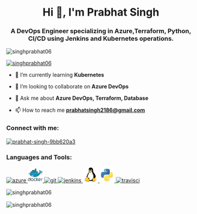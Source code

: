 <h1 align="center">Hi 👋, I'm Prabhat Singh</h1>
<h3 align="center">A DevOps Engineer specializing in Azure,Terraform, Python, CI/CD using Jenkins and Kubernetes operations.</h3>

<p align="left"> <img src="https://komarev.com/ghpvc/?username=singhprabhat06&label=Profile%20views&color=0e75b6&style=flat" alt="singhprabhat06" /> </p>

<p align="left"> <a href="https://github.com/ryo-ma/github-profile-trophy"><img src="https://github-profile-trophy.vercel.app/?username=singhprabhat06" alt="singhprabhat06" /></a> </p>

- 🌱 I’m currently learning **Kubernetes**

- 👯 I’m looking to collaborate on **Azure DevOps**

- 💬 Ask me about **Azure DevOps, Terraform, Database**

- 📫 How to reach me **prabhatsingh2186@gmail.com**

<h3 align="left">Connect with me:</h3>
<p align="left">
<a href="https://linkedin.com/in/prabhat-singh-9bb620a3" target="blank"><img align="center" src="https://raw.githubusercontent.com/rahuldkjain/github-profile-readme-generator/master/src/images/icons/Social/linked-in-alt.svg" alt="prabhat-singh-9bb620a3" height="30" width="40" /></a>
</p>

<h3 align="left">Languages and Tools:</h3>
<p align="left"> <a href="https://azure.microsoft.com/en-in/" target="_blank" rel="noreferrer"> <img src="https://www.vectorlogo.zone/logos/microsoft_azure/microsoft_azure-icon.svg" alt="azure" width="40" height="40"/> </a> <a href="https://www.docker.com/" target="_blank" rel="noreferrer"> <img src="https://raw.githubusercontent.com/devicons/devicon/master/icons/docker/docker-original-wordmark.svg" alt="docker" width="40" height="40"/> </a> <a href="https://git-scm.com/" target="_blank" rel="noreferrer"> <img src="https://www.vectorlogo.zone/logos/git-scm/git-scm-icon.svg" alt="git" width="40" height="40"/> </a> <a href="https://www.jenkins.io" target="_blank" rel="noreferrer"> <img src="https://www.vectorlogo.zone/logos/jenkins/jenkins-icon.svg" alt="jenkins" width="40" height="40"/> </a> <a href="https://www.linux.org/" target="_blank" rel="noreferrer"> <img src="https://raw.githubusercontent.com/devicons/devicon/master/icons/linux/linux-original.svg" alt="linux" width="40" height="40"/> </a> <a href="https://www.python.org" target="_blank" rel="noreferrer"> <img src="https://raw.githubusercontent.com/devicons/devicon/master/icons/python/python-original.svg" alt="python" width="40" height="40"/> </a> <a href="https://travis-ci.org" target="_blank" rel="noreferrer"> <img src="https://www.vectorlogo.zone/logos/travis-ci/travis-ci-icon.svg" alt="travisci" width="40" height="40"/> </a> </p>

<p><img align="center" src="https://github-readme-stats.vercel.app/api/top-langs?username=singhprabhat06&show_icons=true&locale=en&layout=compact" alt="singhprabhat06" /></p>

<p><img align="center" src="https://github-readme-streak-stats.herokuapp.com/?user=singhprabhat06&" alt="singhprabhat06" /></p>
